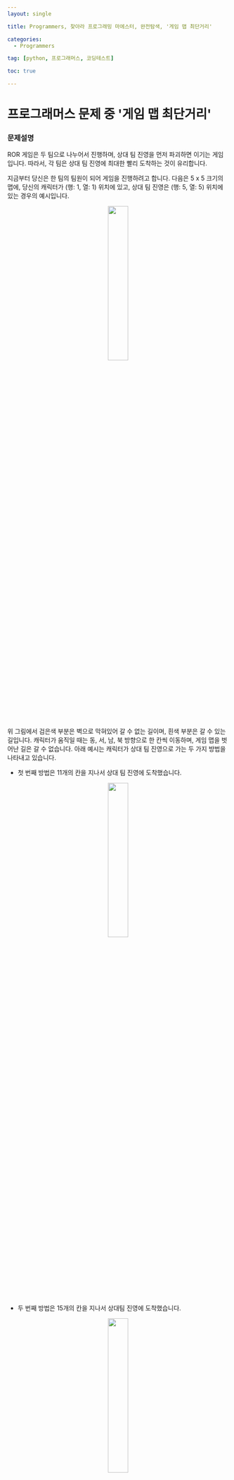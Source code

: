```yaml
---
layout: single

title: Programmers, 찾아라 프로그래밍 마에스터, 완전탐색, '게임 맵 최단거리'

categories:
  - Programmers

tag: [python, 프로그래머스, 코딩테스트]

toc: true

---
```


# 프로그래머스 문제 중 '게임 맵 최단거리'

### 문제설명

ROR 게임은 두 팀으로 나누어서 진행하며, 상대 팀 진영을 먼저 파괴하면 이기는 게임입니다. 따라서, 각 팀은 상대 팀 진영에 최대한 빨리 도착하는 것이 유리합니다.

지금부터 당신은 한 팀의 팀원이 되어 게임을 진행하려고 합니다. 다음은 5 x 5 크기의 맵에, 당신의 캐릭터가 (행: 1, 열: 1) 위치에 있고, 상대 팀 진영은 (행: 5, 열: 5) 위치에 있는 경우의 예시입니다.

<center>
  <img src='https://grepp-programmers.s3.ap-northeast-2.amazonaws.com/files/production/dc3a1b49-13d3-4047-b6f8-6cc40b2702a7/%E1%84%8E%E1%85%AC%E1%84%83%E1%85%A1%E1%86%AB%E1%84%80%E1%85%A5%E1%84%85%E1%85%B51_sxuruo.png' width='30%'/>
</center>

위 그림에서 검은색 부분은 벽으로 막혀있어 갈 수 없는 길이며, 흰색 부분은 갈 수 있는 길입니다. 캐릭터가 움직일 때는 동, 서, 남, 북 방향으로 한 칸씩 이동하며, 게임 맵을 벗어난 길은 갈 수 없습니다.
아래 예시는 캐릭터가 상대 팀 진영으로 가는 두 가지 방법을 나타내고 있습니다.

- 첫 번째 방법은 11개의 칸을 지나서 상대 팀 진영에 도착했습니다.

<center>
  <img src='https://grepp-programmers.s3.ap-northeast-2.amazonaws.com/files/production/9d909e5a-ca95-4088-9df9-d84cb804b2b0/%E1%84%8E%E1%85%AC%E1%84%83%E1%85%A1%E1%86%AB%E1%84%80%E1%85%A5%E1%84%85%E1%85%B52_hnjd3b.png' width='30%'/>
</center>

- 두 번째 방법은 15개의 칸을 지나서 상대팀 진영에 도착했습니다.

<center>
  <img src='https://grepp-programmers.s3.ap-northeast-2.amazonaws.com/files/production/4b7cd629-a3c2-4e02-b748-a707211131de/%E1%84%8E%E1%85%AC%E1%84%83%E1%85%A1%E1%86%AB%E1%84%80%E1%85%A5%E1%84%85%E1%85%B53_ntxygd.png' width='30%'/>
</center>

위 예시에서는 첫 번째 방법보다 더 빠르게 상대팀 진영에 도착하는 방법은 없으므로, 이 방법이 상대 팀 진영으로 가는 가장 빠른 방법입니다.

만약, 상대 팀이 자신의 팀 진영 주위에 벽을 세워두었다면 상대 팀 진영에 도착하지 못할 수도 있습니다. 예를 들어, 다음과 같은 경우에 당신의 캐릭터는 상대 팀 진영에 도착할 수 없습니다.

<center>
  <img src='https://grepp-programmers.s3.ap-northeast-2.amazonaws.com/files/production/d963b4bd-12e5-45da-9ca7-549e453d58a9/%E1%84%8E%E1%85%AC%E1%84%83%E1%85%A1%E1%86%AB%E1%84%80%E1%85%A5%E1%84%85%E1%85%B54_of9xfg.png' width='30%'/>
</center>

게임 맵의 상태 maps가 매개변수로 주어질 때, 캐릭터가 상대 팀 진영에 도착하기 위해서 지나가야 하는 칸의 개수의 최솟값을 return 하도록 solution 함수를 완성해주세요. 단, 상대 팀 진영에 도착할 수 없을 때는 -1을 return 해주세요.

### 제한사항

- maps는 n x m 크기의 게임 맵의 상태가 들어있는 2차원 배열로, n과 m은 각각 1 이상 100 이하의 자연수입니다.
  - n과 m은 서로 같을 수도, 다를 수도 있지만, n과 m이 모두 1인 경우는 입력으로 주어지지 않습니다.
- maps는 0과 1로만 이루어져 있으며, 0은 벽이 있는 자리, 1은 벽이 없는 자리를 나타냅니다.
- 처음에 캐릭터는 게임 맵의 좌측 상단인 (1, 1) 위치에 있으며, 상대방 진영은 게임 맵의 우측 하단인 (n, m) 위치에 있습니다.

### 입출력 예

| maps                                                          | answer |
| ------------------------------------------------------------- | ------ |
| [[1,0,1,1,1],[1,0,1,0,1],[1,0,1,1,1],[1,1,1,0,1],[0,0,0,0,1]] | 11     |
| [[1,0,1,1,1],[1,0,1,0,1],[1,0,1,1,1],[1,1,1,0,0],[0,0,0,0,1]] | -1     |

#### 입출력 예 설명

##### 입출력 예 #1

주어진 데이터는 다음과 같습니다.

<center>
  <img src='https://grepp-programmers.s3.ap-northeast-2.amazonaws.com/files/production/6db71f7f-58d3-4623-9fab-7cd99fa863a5/%E1%84%8E%E1%85%AC%E1%84%83%E1%85%A1%E1%86%AB%E1%84%80%E1%85%A5%E1%84%85%E1%85%B56_lgjvrb.png' width='30%'/>
</center>

캐릭터가 적 팀의 진영까지 이동하는 가장 빠른 길은 다음 그림과 같습니다.

<center>
  <img src='https://grepp-programmers.s3.ap-northeast-2.amazonaws.com/files/production/d223d017-b3e2-4772-9045-a565133d45ff/%E1%84%8E%E1%85%AC%E1%84%83%E1%85%A1%E1%86%AB%E1%84%80%E1%85%A5%E1%84%85%E1%85%B52_hnjd3b%20%281%29.png' width='30%'/>
</center>

따라서 총 11칸을 캐릭터가 지나갔으므로 11을 return 하면 됩니다.

##### 입출력 예 #2

문제의 예시와 같으며, 상대 팀 진영에 도달할 방법이 없습니다. 따라서 -1을 return 합니다.

---

## 풀이

이전에 백준 사이트에서 다뤄봤던 [미로탐색](https://bo-oseng.github.io/algorithms/2022/03/07/boj-2178.html)과 비슷한 문제였다. 미로탐색 문제를 풀면서 최단거리 탐색에 더 잘 어울리는 알고리즘은 BFS임을 학습했다.

DFS는 목적지까지 도착하는 것만이 목적이라 최단거리인지 아닌지를 판단하기 힘들고 모든 탐색의 경우를 다 끝내고 탐색을 마친 모든 경우를 각각을 비교하는 과정이 필요하다.

반면에 BFS는 모든 경우를 한칸씩 전진해 나가는 방식이므로 목적지에 도착만 한다면 그때 바로 최소값을 나타낸다.

따라서 이 문제는 BFS로 탐색을 진행하되, 주어지는 maps의 지형 중 도착이 불가능한 경우가 언제인지를 파악하는것이다.

도착이 불가능한 경우는 BFS로 가능한 모든 탐색을 진행 했음에도 [n - 1][m -1]에 도착하지 못하는 경우이다.

코드의 흐름은 다음과 같다.

1. 방문여부 확인을 위한 2차원 리스트 visited를 선언한다.
2. deque를 활용한 BFS탐색을 위한 함수 bfs를 선언한다.
3. bfs는 deque를 활용해 구현하고, 상하좌우를 한칸씩 이동해보고 조건을 만족한다면 다음 탐색을 위해 칸의 수를 의미하는 cnt를 1증가시켜 큐에 넣고, 만족하지 못한다면 건너뛴다.
4. bfs 탐색을 진행하던중 도착지에 도착한다면 바로 cnt를 return해준다.
5. deque에 있는 모든 지점을 탐색했음에도 도착하지 못했다면 불가능한 경우 이므로 -1을 return한다.

```python
from collections import deque


def solution(maps):

    n, m = len(maps), len(maps[0])
     # 상하좌우 탐색을 위한 dr, dc 선언
    dr, dc = [1, 0, -1, 0], [0, 1, 0, -1]

     # 방문여부 확인을 위한 visited 선언
    visited = [[False] * m for _ in range(n)]
     # 시작점 방문처리
    visited[0][0] = True

     # 시작점의 정보를 start로 입력받는다.
    def bfs(start):
        q = deque()
        q.append(start)
        while q:
            r, c, cnt = q.popleft()
             # 도착점에 있다면 cnt를 return한다.
            if r == (n - 1) and c == (m - 1):
                return cnt

            for i in range(4):
                nr, nc = r + dr[i], c + dc[i]
                if 0 <= nr < n and 0 <= nc < m and not visited[nr][nc] and maps[nr][nc] == 1:
                    visited[nr][nc] = True
                    q.append([nr, nc, cnt + 1])
        return -1

    '''
     문제에 주어진 시작 좌표는 1,1 이나 0, 0에서 시작해
     n-1, m-1 도착으로 봐도 무방하다.
    '''

     # stat_cnt는 시작할때의 칸의 수이다.
    start_r, start_c, start_cnt = 0, 0, 1
    answer = bfs([start_r, start_c, start_cnt])
    print(answer)
    return answer

solution([[1,0,1,1,1],[1,0,1,0,1],[1,0,1,1,1],[1,1,1,0,1],[0,0,0,0,1]])
```

    11





    11
